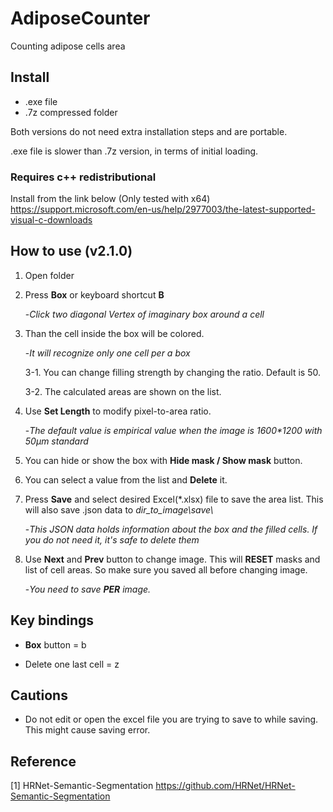 # AdiposeCounter

Counting adipose cells area

## Install
- .exe file
- .7z compressed folder

Both versions do not need extra installation steps and are portable.

.exe file is slower than .7z version, in terms of initial loading.

### Requires c++ redistributional

Install from the link below (Only tested with x64)
https://support.microsoft.com/en-us/help/2977003/the-latest-supported-visual-c-downloads

## How to use (v2.1.0)

1. Open folder

2. Press **Box** or keyboard shortcut **B**

    -*Click two diagonal Vertex of imaginary box around a cell*
 
3. Than the cell inside the box will be colored.

    -*It will recognize only one cell per a box*

    3-1. You can change filling strength by changing the ratio. Default is 50.
    
    3-2. The calculated areas are shown on the list.

4. Use **Set Length** to modify pixel-to-area ratio. 

    -*The default value is empirical value when the image is 1600\*1200 with 50μm standard*

5. You can hide or show the box with **Hide mask / Show mask** button.

6. You can select a value from the list and **Delete** it.

7. Press **Save** and select desired Excel(\*.xlsx) file to save the area list. This will also save .json data to *dir_to_image\\save\\*

    -*This JSON data holds information about the box and the filled cells. If you do not need it, it's safe to delete them*

8. Use **Next** and **Prev** button to change image. This will **RESET** masks and list of cell areas. So make sure you saved all before changing image.

    -*You need to save __PER__ image.*

## Key bindings

- **Box** button = b

- Delete one last cell = z

## Cautions
  
  - Do not edit or open the excel file you are trying to save to while saving. This might cause saving error.
 
## Reference
[1] HRNet-Semantic-Segmentation https://github.com/HRNet/HRNet-Semantic-Segmentation
